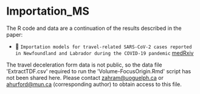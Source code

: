# Importation_MS

The R code and data are a continuation of the results described in the paper:
- :file_folder: `Importation models for travel-related SARS-CoV-2 cases reported in Newfoundland and Labrador during the COVID-19 pandemic`
[medRxiv](https://www.medrxiv.org/content/10.1101/2023.06.08.23291136v1)


The travel deceleration form data is not public, so the data file 'ExtractTDF.csv' required to run the 'Volume-FocusOrigin.Rmd' script has not been shared here. Please contact zahram@uoguelph.ca or ahurford@mun.ca (corresponding author) to obtain access to this file.
